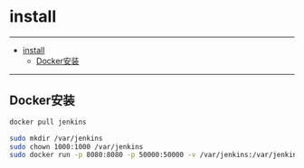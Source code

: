# install

---

- [install](#install)
  - [Docker安装](#docker%e5%ae%89%e8%a3%85)

---

## Docker安装

``` sh
docker pull jenkins

sudo mkdir /var/jenkins
sudo chown 1000:1000 /var/jenkins
sudo docker run -p 8080:8080 -p 50000:50000 -v /var/jenkins:/var/jenkins_home --name my_jenkins -d jenkins
```
